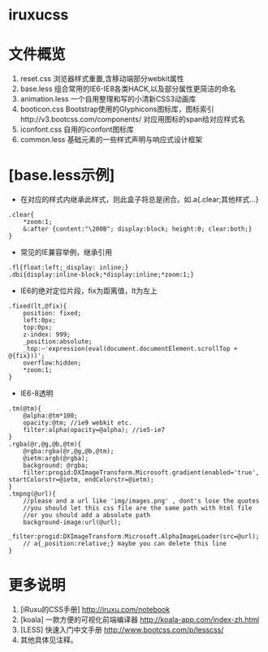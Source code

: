 iruxucss
========

# 文件概览
1. reset.css 浏览器样式重置,含移动端部分webkit属性
2. base.less 组合常用的IE6-IE8各类HACK,以及部分属性更简洁的命名
3. animation.less 一个自用整理和写的小清新CSS3动画库
4. booticon.css Bootstrap使用的Glyphicons图标库，图标索引http://v3.bootcss.com/components/ 对应用图标的span给对应样式名
5. iconfont.css 自用的iconfont图标库
6. common.less 基础元素的一些样式声明与响应式设计框架


# [base.less示例]
+ 在对应的样式内继承此样式，则此盒子将总是闭合。如.a{.clear;其他样式...}
```less
.clear{
    *zoom:1;
    &:after {content:"\200B"; display:block; height:0; clear:both;}
}
```

+ 常见的IE兼容举例，继承引用
```less
.fl{float:left;_display: inline;}
.dbi{display:inline-block;*display:inline;*zoom:1;}
```

+ IE6的绝对定位片段，fix为距离值，lt为左上
```less
.fixed(lt,@fix){
    position: fixed;
    left:0px;
    top:0px;
    z-index: 999;
    _position:absolute;
    _top:~'expression(eval(document.documentElement.scrollTop + @{fix}))';
    overflow:hidden; 
    *zoom:1;
}
```

+ IE6-8透明
```less
.tm(@tm){
    @alpha:@tm*100;
    opacity:@tm; //ie9 webkit etc.
    filter:alpha(opacity=@alpha); //ie5-ie7
}
.rgba(@r,@g,@b,@tm){
    @rgba:rgba(@r,@g,@b,@tm);
    @ietm:argb(@rgba);
    background: @rgba;
    filter:progid:DXImageTransform.Microsoft.gradient(enabled='true', startColorstr=@ietm, endColorstr=@ietm);
}
.tmpng(@url){ 
    //please and a url like 'img/images.png' , dont's lose the quotes
    //you should let this css file are the same path with html file
    //or you should add a absolute path
    background-image:url(@url);
    _filter:progid:DXImageTransform.Microsoft.AlphaImageLoader(src=@url);
    // a{_position:relative;} maybe you can delete this line
}
```

# 更多说明
1. [iRuxu的CSS手册] http://iruxu.com/notebook
2. [koala] 一款方便的可视化前端编译器 http://koala-app.com/index-zh.html
3. [LESS] 快速入门中文手册 http://www.bootcss.com/p/lesscss/
4. 其他具体见注释。


